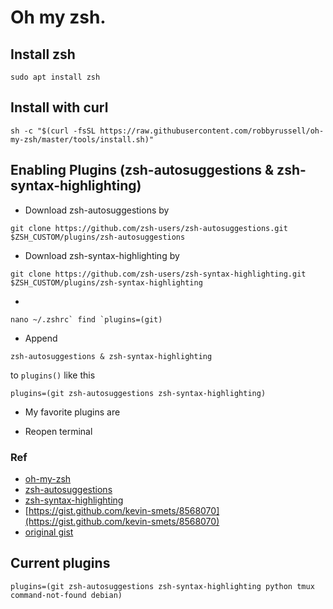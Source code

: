 # Oh my zsh.
## Install zsh
```
sudo apt install zsh
```

## Install with curl
```
sh -c "$(curl -fsSL https://raw.githubusercontent.com/robbyrussell/oh-my-zsh/master/tools/install.sh)"
```

## Enabling Plugins (zsh-autosuggestions & zsh-syntax-highlighting)
 - Download zsh-autosuggestions by
 
 
```
git clone https://github.com/zsh-users/zsh-autosuggestions.git $ZSH_CUSTOM/plugins/zsh-autosuggestions
```
 
 - Download zsh-syntax-highlighting by
 
 
```
git clone https://github.com/zsh-users/zsh-syntax-highlighting.git $ZSH_CUSTOM/plugins/zsh-syntax-highlighting
```

 - 
```
nano ~/.zshrc` find `plugins=(git)
```
 
 - Append 
```
zsh-autosuggestions & zsh-syntax-highlighting
``` 
to  `plugins()` like this 
 
 
```
plugins=(git zsh-autosuggestions zsh-syntax-highlighting)
```

 - My favorite plugins are
 
 - Reopen terminal

### Ref
 - [oh-my-zsh](https://github.com/robbyrussell/oh-my-zsh)
 - [zsh-autosuggestions](https://github.com/zsh-users/zsh-autosuggestions)
 - [zsh-syntax-highlighting](https://github.com/zsh-users/zsh-syntax-highlighting)
 - [https://gist.github.com/kevin-smets/8568070](https://gist.github.com/kevin-smets/8568070)
 - [original gist](https://gist.github.com/dogrocker/1efb8fd9427779c827058f873b94df95)

## Current plugins


```
plugins=(git zsh-autosuggestions zsh-syntax-highlighting python tmux command-not-found debian)
```
